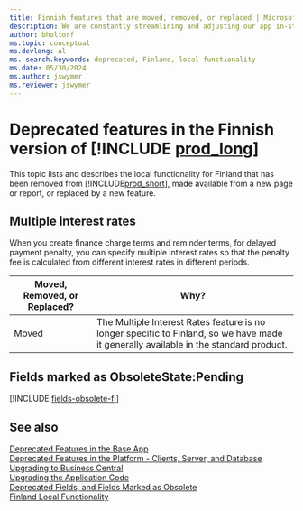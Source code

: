```yaml
---
title: Finnish features that are moved, removed, or replaced | Microsoft Docs
description: We are constantly streamlining and adjusting our app in-step with market developments. Read about the features for Finland that we have moved, removed, or replaced.
author: bholtorf
ms.topic: conceptual
ms.devlang: al
ms. search.keywords: deprecated, Finland, local functionality
ms.date: 05/30/2024
ms.author: jswymer
ms.reviewer: jswymer
---
```


# Deprecated features in the Finnish version of [!INCLUDE [prod_long](../developer/includes/prod_long.md)]
This topic lists and describes the local functionality for Finland that has been removed from [!INCLUDE[prod_short](../developer/includes/prod_short.md)], made available from a new page or report, or replaced by a new feature.

## Multiple interest rates
When you create finance charge terms and reminder terms, for delayed payment penalty, you can specify multiple interest rates so that the penalty fee is calculated from different interest rates in different periods.

|Moved, Removed, or Replaced?|Why?|
|----|----|
|Moved| The Multiple Interest Rates feature is no longer specific to Finland, so we have made it generally available in the standard product. |

## Fields marked as ObsoleteState:Pending

[!INCLUDE [fields-obsolete-fi](../includes/fields-obsolete-fi.md)]

## See also

[Deprecated Features in the Base App](deprecated-features-w1.md)  
[Deprecated Features in the Platform - Clients, Server, and Database](deprecated-features-platform.md)  
[Upgrading to Business Central](upgrading-to-business-central.md)  
[Upgrading the Application Code](upgrading-the-application-code.md)  
[Deprecated Fields, and Fields Marked as Obsolete](deprecated-fields.md)  
[Finland Local Functionality](/dynamics365/business-central/LocalFunctionality/Finland/finland-local-functionality)  
